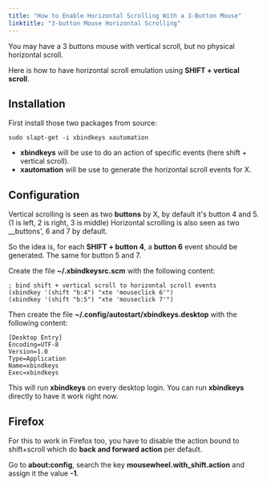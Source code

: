 ```yaml
---
title: "How to Enable Horizontal Scrolling With a 3-Button Mouse"
linktitle: "3-button Mouse Horizontal Scrolling"
---
```


You may have a 3 buttons mouse with vertical scroll, but no physical horizontal scroll.

Here is how to have horizontal scroll emulation using **SHIFT + vertical scroll**.

## Installation 


First install those two packages from source:


```
sudo slapt-get -i xbindkeys xautomation
```

* __xbindkeys__ will be use to do an action of specific events (here shift + vertical scroll).
* __xautomation__ will be use to generate the horizontal scroll events for X.

## Configuration 


Vertical scrolling is seen as two __buttons__ by X, by default it's button 4 and 5. (1 is left, 2 is right, 3 is middle)
Horizontal scrolling is also seen as two __buttons', 6 and 7 by default.

So the idea is, for each **SHIFT + button 4**, a **button 6** event should be generated. The same for button 5 and 7.

Create the file **~/.xbindkeysrc.scm** with the following content:


```
; bind shift + vertical scroll to horizontal scroll events
(xbindkey '(shift "b:4") "xte 'mouseclick 6'")
(xbindkey '(shift "b:5") "xte 'mouseclick 7'")
```

Then create the file **~/.config/autostart/xbindkeys.desktop** with the following content:

```
[Desktop Entry]
Encoding=UTF-8
Version=1.0
Type=Application
Name=xbindkeys
Exec=xbindkeys
```

This will run **xbindkeys** on every desktop login. You can run __xbindkeys__ directly to have it work right now.

## Firefox 

For this to work in Firefox too, you have to disable the action bound to shift+scroll which do __back and forward action__ per default.

Go to **about:config**, search the key **mousewheel.with_shift.action** and assign it the value **-1**.


